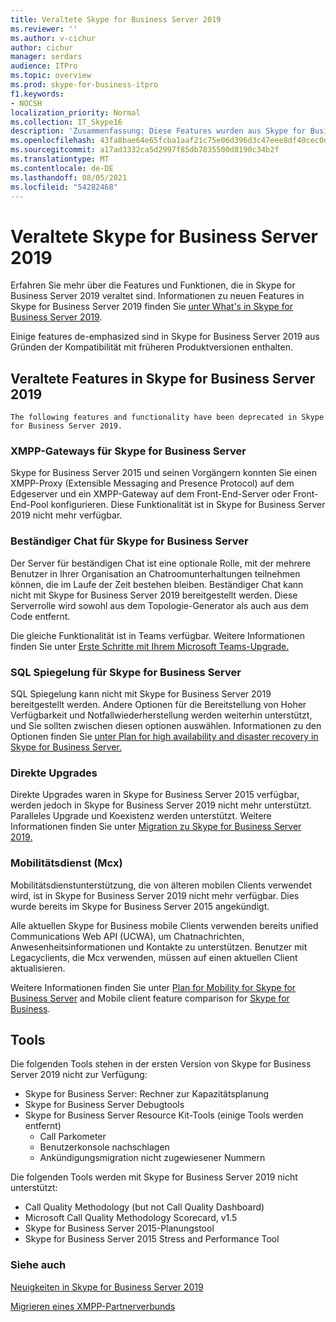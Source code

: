 ```yaml
---
title: Veraltete Skype for Business Server 2019
ms.reviewer: ''
ms.author: v-cichur
author: cichur
manager: serdars
audience: ITPro
ms.topic: overview
ms.prod: skype-for-business-itpro
f1.keywords:
- NOCSH
localization_priority: Normal
ms.collection: IT_Skype16
description: 'Zusammenfassung: Diese Features wurden aus Skype for Business Server 2019 entfernt.'
ms.openlocfilehash: 43fa8bae64e65fcba1aaf21c75e06d396d3c47eee8df40cec0db0eb1d5d646eb
ms.sourcegitcommit: a17ad3332ca5d2997f85db7835500d8190c34b2f
ms.translationtype: MT
ms.contentlocale: de-DE
ms.lasthandoff: 08/05/2021
ms.locfileid: "54282468"
---
```

# <a name="whats-deprecated-from-skype-for-business-server-2019"></a>Veraltete Skype for Business Server 2019

Erfahren Sie mehr über die Features und Funktionen, die in Skype for Business Server 2019 veraltet sind. Informationen zu neuen Features in Skype for Business Server 2019 finden Sie [unter What's in Skype for Business Server 2019](whats-new.md).

Einige features de-emphasized sind in Skype for Business Server 2019 aus Gründen der Kompatibilität mit früheren Produktversionen enthalten.

## <a name="features-deprecated-in-skype-for-business-server-2019"></a>Veraltete Features in Skype for Business Server 2019 

    The following features and functionality have been deprecated in Skype for Business Server 2019.

### <a name="xmpp-gateways-for-skype-for-business-server"></a>XMPP-Gateways für Skype for Business Server

Skype for Business Server 2015 und seinen Vorgängern konnten Sie einen XMPP-Proxy (Extensible Messaging and Presence Protocol) auf dem Edgeserver und ein XMPP-Gateway auf dem Front-End-Server oder Front-End-Pool konfigurieren. Diese Funktionalität ist in Skype for Business Server 2019 nicht mehr verfügbar.

### <a name="persistent-chat-for-skype-for-business-server"></a>Beständiger Chat für Skype for Business Server

Der Server für beständigen Chat ist eine optionale Rolle, mit der mehrere Benutzer in Ihrer Organisation an Chatroomunterhaltungen teilnehmen können, die im Laufe der Zeit bestehen bleiben. Beständiger Chat kann nicht mit Skype for Business Server 2019 bereitgestellt werden. Diese Serverrolle wird sowohl aus dem Topologie-Generator als auch aus dem Code entfernt. 

Die gleiche Funktionalität ist in Teams verfügbar. Weitere Informationen finden Sie unter [Erste Schritte mit Ihrem Microsoft Teams-Upgrade.](/microsoftteams/upgrade-start-here)

### <a name="sql-mirroring-for-skype-for-business-server"></a>SQL Spiegelung für Skype for Business Server

SQL Spiegelung kann nicht mit Skype for Business Server 2019 bereitgestellt werden. Andere Optionen für die Bereitstellung von Hoher Verfügbarkeit und Notfallwiederherstellung werden weiterhin unterstützt, und Sie sollten zwischen diesen optionen auswählen. Informationen zu den Optionen finden Sie [unter Plan for high availability and disaster recovery in Skype for Business Server.](../SfbServer/plan-your-deployment/high-availability-and-disaster-recovery/high-availability-and-disaster-recovery.md)

### <a name="in-place-upgrades"></a>Direkte Upgrades 

Direkte Upgrades waren in Skype for Business Server 2015 verfügbar, werden jedoch in Skype for Business Server 2019 nicht mehr unterstützt. Paralleles Upgrade und Koexistenz werden unterstützt. Weitere Informationen finden Sie unter [Migration zu Skype for Business Server 2019.](migration/migration-to-skype-for-business-server-2019.md)

### <a name="mobility-service-mcx"></a>Mobilitätsdienst (Mcx)

Mobilitätsdienstunterstützung, die von älteren mobilen Clients verwendet wird, ist in Skype for Business Server 2019 nicht mehr verfügbar. Dies wurde bereits im Skype for Business Server 2015 angekündigt.

Alle aktuellen Skype for Business mobile Clients verwenden bereits unified Communications Web API (UCWA), um Chatnachrichten, Anwesenheitsinformationen und Kontakte zu unterstützen. Benutzer mit Legacyclients, die Mcx verwenden, müssen auf einen aktuellen Client aktualisieren.

Weitere Informationen finden Sie unter [Plan for Mobility for Skype for Business Server](../SfbServer/plan-your-deployment/mobility.md) and Mobile client feature comparison for [Skype for Business](../SfbServer/plan-your-deployment/clients-and-devices/mobile-feature-comparison.md).

## <a name="tools"></a>Tools

Die folgenden Tools stehen in der ersten Version von Skype for Business Server 2019 nicht zur Verfügung:

- Skype for Business Server: Rechner zur Kapazitätsplanung
- Skype for Business Server Debugtools
- Skype for Business Server Resource Kit-Tools (einige Tools werden entfernt)
    - Call Parkometer
    - Benutzerkonsole nachschlagen
    - Ankündigungsmigration nicht zugewiesener Nummern

Die folgenden Tools werden mit Skype for Business Server 2019 nicht unterstützt:

- Call Quality Methodology (but not Call Quality Dashboard)
- Microsoft Call Quality Methodology Scorecard, v1.5
- Skype for Business Server 2015-Planungstool
- Skype for Business Server 2015 Stress and Performance Tool

### <a name="see-also"></a>Siehe auch

[Neuigkeiten in Skype for Business Server 2019](whats-new.md)

[Migrieren eines XMPP-Partnerverbunds](migration/migrating-xmpp-federation.md)
